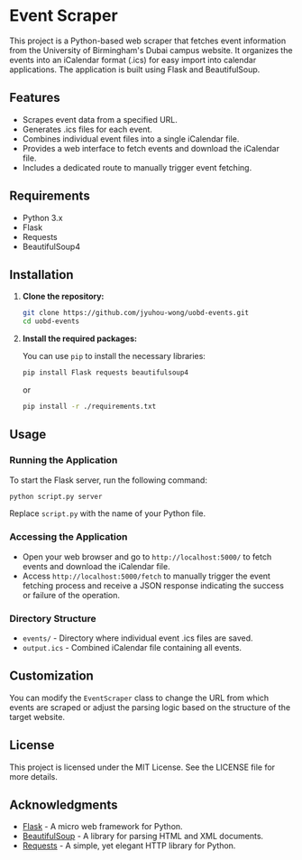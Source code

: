 # Event Scraper

This project is a Python-based web scraper that fetches event information from the University of Birmingham's Dubai campus website. It organizes the events into an iCalendar format (.ics) for easy import into calendar applications. The application is built using Flask and BeautifulSoup.

## Features

- Scrapes event data from a specified URL.
- Generates .ics files for each event.
- Combines individual event files into a single iCalendar file.
- Provides a web interface to fetch events and download the iCalendar file.
- Includes a dedicated route to manually trigger event fetching.

## Requirements

- Python 3.x
- Flask
- Requests
- BeautifulSoup4

## Installation

1. **Clone the repository:**

   ```bash
   git clone https://github.com/jyuhou-wong/uobd-events.git
   cd uobd-events
   ```

2. **Install the required packages:**

   You can use `pip` to install the necessary libraries:

   ```bash
   pip install Flask requests beautifulsoup4
   ```

   or
   
   ```bash
   pip install -r ./requirements.txt
   ```

## Usage

### Running the Application

To start the Flask server, run the following command:

```bash
python script.py server
```

Replace `script.py` with the name of your Python file.

### Accessing the Application

- Open your web browser and go to `http://localhost:5000/` to fetch events and download the iCalendar file.
- Access `http://localhost:5000/fetch` to manually trigger the event fetching process and receive a JSON response indicating the success or failure of the operation.

### Directory Structure

- `events/` - Directory where individual event .ics files are saved.
- `output.ics` - Combined iCalendar file containing all events.

## Customization

You can modify the `EventScraper` class to change the URL from which events are scraped or adjust the parsing logic based on the structure of the target website.

## License

This project is licensed under the MIT License. See the LICENSE file for more details.

## Acknowledgments

- [Flask](https://flask.palletsprojects.com/) - A micro web framework for Python.
- [BeautifulSoup](https://www.crummy.com/software/BeautifulSoup/) - A library for parsing HTML and XML documents.
- [Requests](https://requests.readthedocs.io/en/latest/) - A simple, yet elegant HTTP library for Python.